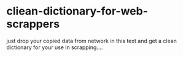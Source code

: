 # cliean-dictionary-for-web-scrappers
just drop your copied data from network in this text and get a clean dictionary for your use in scrapping....
